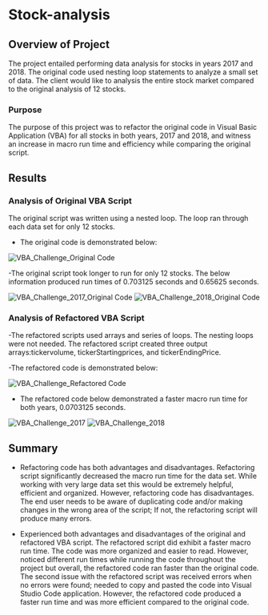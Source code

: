 # Stock-analysis
## Overview of Project
The project entailed performing data analysis for stocks in years 2017 and 2018. The original code used nesting loop statements to analyze a small set of data. The client would like to analysis the entire stock market compared to the original analysis of 12 stocks. 

### Purpose
The purpose of this project was to refactor the original code in Visual Basic Application (VBA) for all stocks in both years, 2017 and 2018, and witness an increase in macro run time and efficiency while comparing the original script.  

## Results
### Analysis of Original VBA Script
The original script was written using a nested loop. The loop ran through each data set for only 12 stocks. 

- The original code is demonstrated below:

![VBA_Challenge_Original Code](https://user-images.githubusercontent.com/96746207/155914923-878c4773-c985-40cf-99c3-bb0435cd18c0.png)

-The original script took longer to run for only 12 stocks. The below information produced run times of 0.703125 seconds and 0.65625 seconds.

![VBA_Challenge_2017_Original Code](https://user-images.githubusercontent.com/96746207/155915599-cca68b1c-64aa-4484-9cfa-c38308e8d63d.png)
![VBA_Challenge_2018_Original Code](https://user-images.githubusercontent.com/96746207/155915624-8839de84-36d2-47ca-92cf-aa938cfac70a.png)


### Analysis of Refactored VBA Script
	
-The refactored scripts used arrays and series of loops. The nesting loops were not needed. 
The refactored script created three output arrays:tickervolume, tickerStartingprices, and tickerEndingPrice.

-The refactored code is demonstrated below:

![VBA_Challenge_Refactored Code ](https://user-images.githubusercontent.com/96746207/155914948-6818a104-7b1d-4944-983c-a6f35dd3083f.png)

- The refactored code below demonstrated a faster macro run time for both years, 0.0703125 seconds. 

![VBA_Challenge_2017](https://user-images.githubusercontent.com/96746207/155912775-a5430d77-46b0-4171-8ce7-755f940fb4e9.png)
![VBA_Challenge_2018](https://user-images.githubusercontent.com/96746207/156268018-6fb8d5af-d277-4e58-a537-593afa1440fb.png)



## Summary
-	Refactoring code has both advantages and disadvantages. Refactoring script significantly decreased the macro run time for the data set. While working with very large data set this would be extremely helpful, efficient and organized. However, refactoring code has disadvantages. The end user needs to be aware of duplicating code and/or making changes in the wrong area of the script; If not, the refactoring script will produce many errors.   

-	Experienced both advantages and disadvantages of the original and refactored VBA script. The refactored script did exhibit a faster macro run time. The code was more organized and easier to read. However, noticed different run times while running the code throughout the project but overall, the refactored code ran faster than the original code. The second issue with the refactored script was received errors when no errors were found; needed to copy and pasted the code into Visual Studio Code application. However, the refactored code produced a faster run time and was more efficient compared to the original code.       
